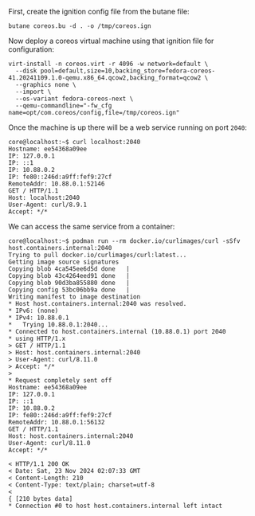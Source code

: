 First, create the ignition config file from the butane file:

```
butane coreos.bu -d . -o /tmp/coreos.ign
```

Now deploy a coreos virtual machine using that ignition file for configuration:

```
virt-install -n coreos.virt -r 4096 -w network=default \
  --disk pool=default,size=10,backing_store=fedora-coreos-41.20241109.1.0-qemu.x86_64.qcow2,backing_format=qcow2 \
  --graphics none \
  --import \
  --os-variant fedora-coreos-next \
  --qemu-commandline="-fw_cfg name=opt/com.coreos/config,file=/tmp/coreos.ign"
```

Once the machine is up there will be a web service running on port `2040`:

```
core@localhost:~$ curl localhost:2040
Hostname: ee54368a09ee
IP: 127.0.0.1
IP: ::1
IP: 10.88.0.2
IP: fe80::246d:a9ff:fef9:27cf
RemoteAddr: 10.88.0.1:52146
GET / HTTP/1.1
Host: localhost:2040
User-Agent: curl/8.9.1
Accept: */*
```

We can access the same service from a container:

```
core@localhost:~$ podman run --rm docker.io/curlimages/curl -sSfv host.containers.internal:2040
Trying to pull docker.io/curlimages/curl:latest...
Getting image source signatures
Copying blob 4ca545ee6d5d done   |
Copying blob 43c4264eed91 done   |
Copying blob 90d3ba855880 done   |
Copying config 53bc06bb9a done   |
Writing manifest to image destination
* Host host.containers.internal:2040 was resolved.
* IPv6: (none)
* IPv4: 10.88.0.1
*   Trying 10.88.0.1:2040...
* Connected to host.containers.internal (10.88.0.1) port 2040
* using HTTP/1.x
> GET / HTTP/1.1
> Host: host.containers.internal:2040
> User-Agent: curl/8.11.0
> Accept: */*
>
* Request completely sent off
Hostname: ee54368a09ee
IP: 127.0.0.1
IP: ::1
IP: 10.88.0.2
IP: fe80::246d:a9ff:fef9:27cf
RemoteAddr: 10.88.0.1:56132
GET / HTTP/1.1
Host: host.containers.internal:2040
User-Agent: curl/8.11.0
Accept: */*

< HTTP/1.1 200 OK
< Date: Sat, 23 Nov 2024 02:07:33 GMT
< Content-Length: 210
< Content-Type: text/plain; charset=utf-8
<
{ [210 bytes data]
* Connection #0 to host host.containers.internal left intact
```
